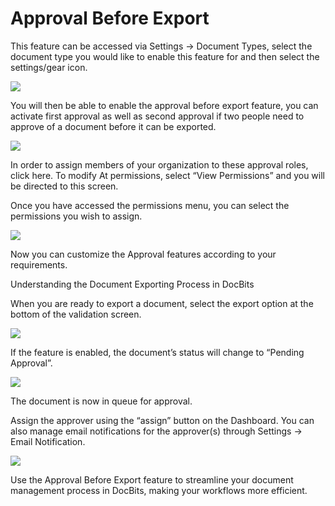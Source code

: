 # Approval Before Export

This feature can be accessed via Settings → Document Types, select the document type you would like to enable this feature for and then select the settings/gear icon.

![](https://lh7-us.googleusercontent.com/tGRS-eyVkm7GO7khUKYj2t\_9bOS5z-Af4ChuNZghmlHSMLrcDQ5W4UvS2GQ7nRko9z4v0DisCChUuGh1f-eYFONxuKxG\_NaJXdyVvTrPT\_kDXeh1OnOvnjXNbixoa29OK1ouBkTXLcBXldF6NPZZroc)

You will then be able to enable the approval before export feature, you can activate first approval as well as second approval if two people need to approve of a document before it can be exported.

![](https://lh7-us.googleusercontent.com/n98ON7Isht0nv-qtuijFWHnCwV\_SrGoCfWkohtLQL5hl0yh75zZ7H6Kkz5sPhr0eAQw8584MxB28ODIBw1qEtcA7RL3w0yYVXt\_NkmAAmNKxvi3DE7-qVq7Q7GnTdSXs09x1Bh\_yW-uo6joWZJAe7gw)

In order to assign members of your organization to these approval roles, click here. To modify At permissions, select “View Permissions” and you will be directed to this screen.

Once you have accessed the permissions menu, you can select the permissions you wish to assign.

![](https://lh7-us.googleusercontent.com/0HjOMcd8Y4M8zDpOxot36oBbU-rpr\_03OR\_PQgmLq6bEDMuRa8r6Taq8vxyKtyh12BO9Wxm9lP3pZvdhFDvt2dhJL5ll6BMbcq2X3foDM2RGq9rpiUF0sdQSAy18cEEq9UVs4Hq-yI3gR4UbxtOi5NI)

Now you can customize the Approval features according to your requirements.

Understanding the Document Exporting Process in DocBits

When you are ready to export a document, select the export option at the bottom of the validation screen.

![](https://lh7-us.googleusercontent.com/-zGo\_WujPP-DH4fWc7moDjM4-8OHBsm7i7NZZ1NySBN1AERzwwbu6\_N2w-BOR6FZWKUEKlpHO3rcXYPgw6TF1qh3\_1n-vPN-DMM3lIqJCOGprecy7cU1gR4PbW-WwPW2oL\_bZSTicCwZGlBFcS6kYB4)

If the feature is enabled, the document’s status will change to “Pending Approval”.

![](https://lh7-us.googleusercontent.com/IwF6RreUrs3UL53NoWJPz3EGGQ4YOTOtSUsDSSCv6m4m5W927e-iux9idyUld9c9DCbaabAR08bOQrRkH0H3mjQv0UTjXQ9\_FpiwIqkMEZKSbYpcbNM\_aHTSO2nn1D-k7v06OT0XfEFJnGKuF3u7UcI)

The document is now in queue for approval.

Assign the approver using the “assign” button on the Dashboard. You can also manage email notifications for the approver(s) through Settings → Email Notification.

![](https://lh7-us.googleusercontent.com/mV49I7V1vJX6LfzrM9nNwFw5R51VdxRZOlCGnFd5Lnl5iyl2m8157zkHHYXwtucTQncqARFHZtlunJTcihe5MkbBlQIKD4PCYBy7eWZcsIDH7W102Q2WqGHcizfLAd9k4bc7kY5QTEx0Z6LIL7O8QKE)

Use the Approval Before Export feature to streamline your document management process in DocBits, making your workflows more efficient.
